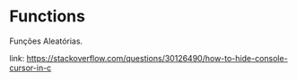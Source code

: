 # Functions

Funções Aleatórias.

link: https://stackoverflow.com/questions/30126490/how-to-hide-console-cursor-in-c
